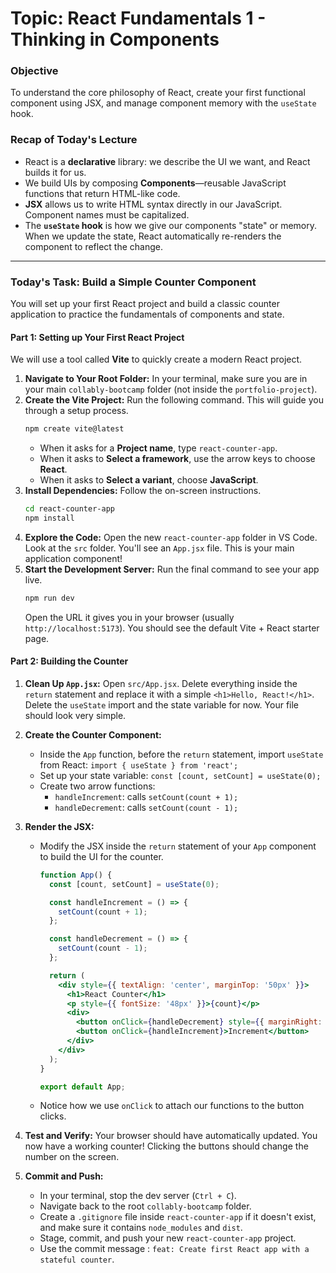 # Topic: React Fundamentals 1 - Thinking in Components

### **Objective**
To understand the core philosophy of React, create your first functional component using JSX, and manage component memory with the `useState` hook.

### **Recap of Today's Lecture**
*   React is a **declarative** library: we describe the UI we want, and React builds it for us.
*   We build UIs by composing **Components**—reusable JavaScript functions that return HTML-like code.
*   **JSX** allows us to write HTML syntax directly in our JavaScript. Component names must be capitalized.
*   The **`useState` hook** is how we give our components "state" or memory. When we update the state, React automatically re-renders the component to reflect the change.

---

### **Today's Task: Build a Simple Counter Component**

You will set up your first React project and build a classic counter application to practice the fundamentals of components and state.

#### **Part 1: Setting up Your First React Project**

We will use a tool called **Vite** to quickly create a modern React project.

1.  **Navigate to Your Root Folder:** In your terminal, make sure you are in your main `collably-bootcamp` folder (not inside the `portfolio-project`).
2.  **Create the Vite Project:** Run the following command. This will guide you through a setup process.
    ```bash
    npm create vite@latest
    ```
    *   When it asks for a **Project name**, type `react-counter-app`.
    *   When it asks to **Select a framework**, use the arrow keys to choose **React**.
    *   When it asks to **Select a variant**, choose **JavaScript**.
3.  **Install Dependencies:** Follow the on-screen instructions.
    ```bash
    cd react-counter-app
    npm install
    ```
4.  **Explore the Code:** Open the new `react-counter-app` folder in VS Code. Look at the `src` folder. You'll see an `App.jsx` file. This is your main application component!
5.  **Start the Development Server:** Run the final command to see your app live.
    ```bash
    npm run dev
    ```
    Open the URL it gives you in your browser (usually `http://localhost:5173`). You should see the default Vite + React starter page.

#### **Part 2: Building the Counter**

1.  **Clean Up `App.jsx`:** Open `src/App.jsx`. Delete everything inside the `return` statement and replace it with a simple `<h1>Hello, React!</h1>`. Delete the `useState` import and the state variable for now. Your file should look very simple.

2.  **Create the Counter Component:**
    *   Inside the `App` function, before the `return` statement, import `useState` from React: `import { useState } from 'react';`
    *   Set up your state variable: `const [count, setCount] = useState(0);`
    *   Create two arrow functions:
        *   `handleIncrement`: calls `setCount(count + 1);`
        *   `handleDecrement`: calls `setCount(count - 1);`

3.  **Render the JSX:**
    *   Modify the JSX inside the `return` statement of your `App` component to build the UI for the counter.
        ```jsx
        function App() {
          const [count, setCount] = useState(0);

          const handleIncrement = () => {
            setCount(count + 1);
          };

          const handleDecrement = () => {
            setCount(count - 1);
          };

          return (
            <div style={{ textAlign: 'center', marginTop: '50px' }}>
              <h1>React Counter</h1>
              <p style={{ fontSize: '48px' }}>{count}</p>
              <div>
                <button onClick={handleDecrement} style={{ marginRight: '10px' }}>Decrement</button>
                <button onClick={handleIncrement}>Increment</button>
              </div>
            </div>
          );
        }

        export default App;
        ```
    *   Notice how we use `onClick` to attach our functions to the button clicks.

4.  **Test and Verify:** Your browser should have automatically updated. You now have a working counter! Clicking the buttons should change the number on the screen.

5.  **Commit and Push:**
    *   In your terminal, stop the dev server (`Ctrl + C`).
    *   Navigate back to the root `collably-bootcamp` folder.
    *   Create a `.gitignore` file inside `react-counter-app` if it doesn't exist, and make sure it contains `node_modules` and `dist`.
    *   Stage, commit, and push your new `react-counter-app` project.
    *   Use the commit message : `feat: Create first React app with a stateful counter`.
```